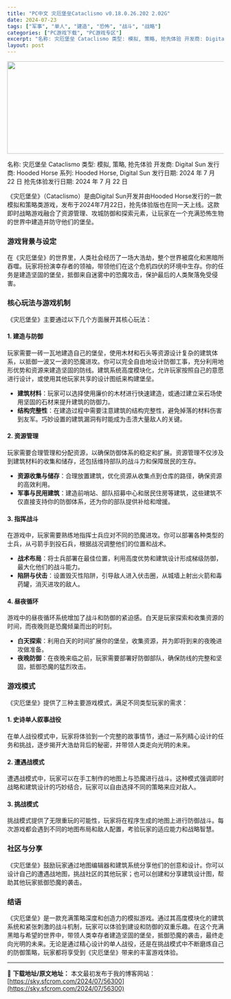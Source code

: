 ```yaml
---
title: "PC中文 灾厄堡垒Cataclismo v0.18.0.26.202 2.02G"
date: 2024-07-23
tags: ["军事", "单人", "建造", "恐怖", "战斗", "战略"]
categories: ["PC游戏下载", "PC游戏专区"]
excerpt: "名称: 灾厄堡垒 Cataclismo 类型: 模拟, 策略, 抢先体验 开发商: Digital Sun 发行商: Hooded Horse 系列: Hooded Horse, Digital Sun 发行日期: 2024 年 7 月 22 日 抢先体验发行日期: 2024 年 7 月 22 日 &hellip;"
layout: post
---
```


<img class="aligncenter size-full wp-image-56301" src="https://sky.sfcrom.com/wp-content/uploads/2024/07/2024072306002240.webp" alt="" width="660" height="215" />

名称: 灾厄堡垒 Cataclismo
类型: 模拟, 策略, 抢先体验
开发商: Digital Sun
发行商: Hooded Horse
系列: Hooded Horse, Digital Sun
发行日期: 2024 年 7 月 22 日
抢先体验发行日期: 2024 年 7 月 22 日

《灾厄堡垒》（Cataclismo）是由Digital Sun开发并由Hooded Horse发行的一款模拟和策略类游戏，发布于2024年7月22日，抢先体验版也在同一天上线。这款即时战略游戏融合了资源管理、攻城防御和探索元素，让玩家在一个充满恐怖生物的世界中建造并防守他们的堡垒。
<h3>游戏背景与设定</h3>
在《灾厄堡垒》的世界里，人类社会经历了一场大浩劫，整个世界被腐化和黑暗所吞噬。玩家将扮演幸存者的领袖，带领他们在这个危机四伏的环境中生存。你的任务是建造坚固的堡垒，抵御来自迷雾中的恐魔攻击，保护最后的人类聚落免受侵害。
<h3>核心玩法与游戏机制</h3>
《灾厄堡垒》主要通过以下几个方面展开其核心玩法：
<h4>1. 建造与防御</h4>
玩家需要一砖一瓦地建造自己的堡垒，使用木材和石头等资源设计复杂的建筑体系，以抵御一波又一波的恐魔进攻。你可以完全自由地设计防御工事，充分利用地形优势和资源来建造坚固的防线。建筑系统高度模块化，允许玩家按照自己的意愿进行设计，或使用其他玩家共享的设计图纸来构建堡垒。
<ul>
 	<li><strong>建筑材料</strong>：玩家可以选择使用廉价的木材进行快速建造，或通过建立采石场使用坚固的石材来提升建筑的防御力。</li>
 	<li><strong>结构完整性</strong>：在建造过程中需要注意建筑的结构完整性，避免掉落的材料伤害到友军。巧妙设置的建筑漏洞有时能成为击溃大量敌人的关键。</li>
</ul>
<h4>2. 资源管理</h4>
玩家需要合理管理和分配资源，以确保防御体系的稳定和扩展。资源管理不仅涉及到建筑材料的收集和储存，还包括维持部队的战斗力和保障居民的生存。
<ul>
 	<li><strong>资源收集与储存</strong>：合理放置建筑，优化资源从收集点到仓库的路径，确保资源的高效利用。</li>
 	<li><strong>军事与民用建筑</strong>：建造前哨站、部队招募中心和居民住房等建筑，这些建筑不仅直接支持你的防御体系，还为你的部队提供补给和增援。</li>
</ul>
<h4>3. 指挥战斗</h4>
在游戏中，玩家需要熟练地指挥士兵应对不同的恐魔进攻。你可以部署各种类型的士兵，从弓箭手到投石兵，根据战况调整他们的位置和战术。
<ul>
 	<li><strong>战术布局</strong>：将士兵部署在最佳位置，利用高度优势和建筑设计形成梯级防御，最大化他们的战斗能力。</li>
 	<li><strong>陷阱与伏击</strong>：设置毁灭性陷阱，引导敌人进入伏击圈，从城墙上射出火箭和毒药罐，消灭进攻的敌人。</li>
</ul>
<h4>4. 昼夜循环</h4>
游戏中的昼夜循环系统增加了战斗和防御的紧迫感。白天是玩家探索和收集资源的时间，而夜晚则是恐魔倾巢而出的时刻。
<ul>
 	<li><strong>白天探索</strong>：利用白天的时间扩展你的堡垒，收集资源，并为即将到来的夜晚进攻做准备。</li>
 	<li><strong>夜晚防御</strong>：在夜晚来临之前，玩家需要部署好防御部队，确保防线的完整和坚固，抵御恐魔的猛烈攻击。</li>
</ul>
<h3>游戏模式</h3>
《灾厄堡垒》提供了三种主要游戏模式，满足不同类型玩家的需求：
<h4>1. 史诗单人叙事战役</h4>
在单人战役模式中，玩家将体验到一个完整的故事情节，通过一系列精心设计的任务和挑战，逐步揭开大浩劫背后的秘密，并带领人类走向光明的未来。
<h4>2. 遭遇战模式</h4>
遭遇战模式中，玩家可以在手工制作的地图上与恐魔进行战斗。这种模式强调即时战略和建筑设计的巧妙结合，玩家可以自由选择不同的策略来应对敌人。
<h4>3. 挑战模式</h4>
挑战模式提供了无限重玩的可能性，玩家将在程序生成的地图上进行防御战斗。每次游戏都会遇到不同的地图布局和敌人配置，考验玩家的适应能力和战略智慧。
<h3>社区与分享</h3>
《灾厄堡垒》鼓励玩家通过地图编辑器和建筑系统分享他们的创意和设计。你可以设计自己的遭遇战地图，挑战社区的其他玩家；也可以创建和分享建筑设计图，帮助其他玩家抵御恐魔的袭击。
<h3>结语</h3>
《灾厄堡垒》是一款充满策略深度和创造力的模拟游戏。通过其高度模块化的建筑系统和紧张刺激的战斗机制，玩家可以体验到建设和防御的双重乐趣。在这个充满黑暗与希望的世界中，带领人类幸存者建造坚固的堡垒，抵御恐魔的袭击，最终走向光明的未来。无论是通过精心设计的单人战役，还是在挑战模式中不断磨炼自己的防御策略，玩家都将享受到《灾厄堡垒》带来的丰富游戏体验。

---
📖 **下载地址/原文地址：** 本文最初发布于我的博客网站：[https://sky.sfcrom.com/2024/07/56300](https://sky.sfcrom.com/2024/07/56300)

